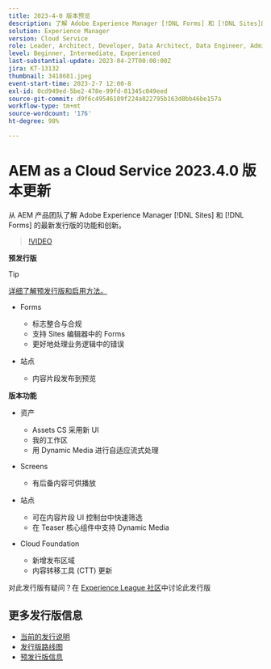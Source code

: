 ```yaml
---
title: 2023-4-0 版本预览
description: 了解 Adobe Experience Manager [!DNL Forms] 和 [!DNL Sites]的 2023-2-0 发行版的最新功能和创新。
solution: Experience Manager
version: Cloud Service
role: Leader, Architect, Developer, Data Architect, Data Engineer, Admin, User
level: Beginner, Intermediate, Experienced
last-substantial-update: 2023-04-27T00:00:00Z
jira: KT-13132
thumbnail: 3418681.jpeg
event-start-time: 2023-2-7 12:00-8
exl-id: 0cd949ed-5be2-478e-99fd-81345c049eed
source-git-commit: d9f6c49546189f224a822795b163d8bb46be157a
workflow-type: tm+mt
source-wordcount: '176'
ht-degree: 98%

---
```


# AEM as a Cloud Service 2023.4.0 版本更新

从 AEM 产品团队了解 Adobe Experience Manager [!DNL Sites] 和 [!DNL Forms] 的最新发行版的功能和创新。

>[!VIDEO](https://video.tv.adobe.com/v/3418681/?learn=on)

**预发行版**

>[!TIP]
>
>[详细了解预发行版和启用方法。](https://experienceleague.adobe.com/docs/experience-manager-cloud-service/content/release-notes/prerelease.html)

* Forms
   * 标志整合与合规
   * 支持 Sites 编辑器中的 Forms
   * 更好地处理业务逻辑中的错误

* 站点
   * 内容片段发布到预览

**版本功能**

* 资产
   * Assets CS 采用新 UI
   * 我的工作区
   * 用 Dynamic Media 进行自适应流式处理

* Screens
   * 有后备内容可供播放

* 站点
   * 可在内容片段 UI 控制台中快速筛选
   * 在 Teaser 核心组件中支持 Dynamic Media

* Cloud Foundation
   * 新增发布区域
   * 内容转移工具 (CTT) 更新


对此发行版有疑问？在 [Experience League 社区](https://adobe.ly/43FGHk0)中讨论此发行版


## 更多发行版信息

* [当前的发行说明](https://experienceleague.adobe.com/docs/experience-manager-cloud-service/content/release-notes/home.html)
* [发行版路线图](https://experienceleague.adobe.com/docs/experience-manager-release-information/aem-release-updates/update-releases-roadmap.html?lang=zh-Hans)
* [预发行版信息](https://experienceleague.adobe.com/docs/experience-manager-cloud-service/content/release-notes/prerelease.html)
